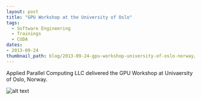 ```yaml
---
layout: post
title: "GPU Workshop at the University of Oslo"
tags:
  - Software Engineering
  - Trainings
  - CUDA
dates:
- 2013-09-24
thumbnail_path: blog/2013-09-24-gpu-workshop-university-of-oslo-norway/university_logo.png
---
```


Applied Parallel Computing LLC delivered the GPU Workshop at Univaersity of Oslo, Norway.

![alt text](\assets\img\blog\2013-09-24-gpu-workshop-university-of-oslo-norway\university_logo.png "Logo Title Text 1")
